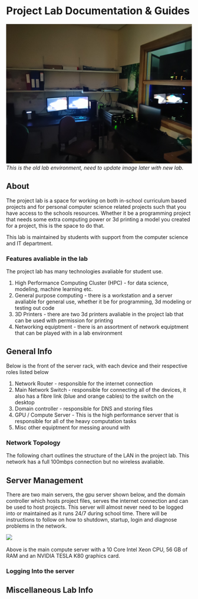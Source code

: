 # Project Lab Documentation & Guides

![](_media/lab-1.jpg)
*This is the old lab environment, need to update image later with new lab.*

## About

The project lab is a space for working on both in-school curriculum based projects and for personal computer science related projects such that you have access to the schools resources. Whether it be a programming project that needs some extra computing power or 3d printing a model you created for a project, this is the space to do that.

This lab is maintained by students with support from the computer science and IT department.

### Features avaliable in the lab

The project lab has many technologies avaliable for student use.

1. High Performance Computing Cluster (HPC) - for data science, modeling, machine learning etc.
2. General purpose computing - there is a workstation and a server avaliable for general use, whether it be for programming, 3d modeling or testing out code
3. 3D Printers - there are two 3d printers avaliable in the project lab that can be used with permission for printing
4. Networking equiptment - there is an assortment of network equiptment that can be played with in a lab environment

## General Info

Below is the front of the server rack, with each device and their respective roles listed below

1. Network Router - responsible for the internet connection
2. Main Network Switch - responsible for connecting all of the devices, it also has a fibre link (blue and orange cables) to the switch on the desktop
3. Domain controller - responsible for DNS and storing files
4. GPU / Compute Server - This is the high performance server that is responsible for all of the heavy computation tasks
5. Misc other equiptment for messing around with 

### Network Topology

The following chart outlines the structure of the LAN in the project lab. This network has a full 100mbps connection but no wireless avaliable. 

## Server Management 

There are two main servers, the gpu server shown below, and the domain controller which hosts project files, serves the internet connection and can be used to host projects. This server will almost never need to be logged into or maintained as it runs 24/7 during school time. There will be instructions to follow on how to shutdown, startup, login and diagnose problems in the network.

![](_media/server-1.jpg)

Above is the main compute server with a 10 Core Intel Xeon CPU, 56 GB of RAM and an NVIDIA TESLA K80 graphics card.

### Logging Into the server

## Miscellaneous Lab Info
